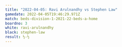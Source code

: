 ```yaml
---
title: "2022-04-05: Ravi Arulnandhy vs Stephen Law"
gamedate: 2022-04-05T19:46:29.971Z
match: beds-division-1-2021-22-beds-a-home
boardno: 3
white: ravi-arulnandhy
black: stephen-law
result: ½-½
---
```

